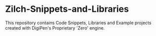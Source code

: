 # Zilch-Snippets-and-Libraries
This repository contains Code Snippets, Libraries and Example projects created with DigiPen's Proprietary 'Zero' engine.
